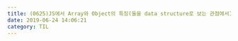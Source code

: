 ```yaml
---
title: (0625)JS에서 Array와 Object의 특징(둘을 data structure로 보는 관점에서)
date: 2019-06-24 14:06:21
category: TIL
---
```


